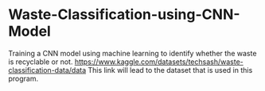 # Waste-Classification-using-CNN-Model
Training a CNN model using machine learning to identify whether the waste is recyclable or not. 
https://www.kaggle.com/datasets/techsash/waste-classification-data/data
This link will lead to the dataset that is used in this program.
